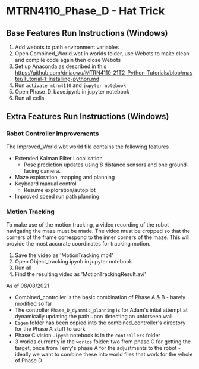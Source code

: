 # MTRN4110_Phase_D - Hat Trick

## Base Features Run Instructions (Windows)
1. Add webots to path environment variables
2. Open Combined_World.wbt in worlds folder, use Webots to make clean and compile code again then close Webots
3. Set up Anaconda as described in this https://github.com/drliaowu/MTRN4110_21T2_Python_Tutorials/blob/master/Tutorial-1-Installing-python.md
4. Run ```activate mtrn4110``` and ```jupyter notebook```
5. Open Phase_D_base.ipynb in jupyter notebook
6. Run all cells

## Extra Features Run Instructions (Windows)
### Robot Controller improvements
The Improved_World.wbt world file contains the following features
- Extended Kalman Filter Localisation
    - Pose prediction updates using 8 distance sensors and one ground-facing camera.
- Maze exploration, mapping and planning
- Keyboard manual control
    - Resume exploration/autopilot
- Improved speed run path planning

### Motion Tracking
To make use of the motion tracking, a video recording of the robot navigating the maze must be made. The video must be cropped so that the corners of the frame correspond to the inner corners of the maze. This will provide the most accurate coordinates for tracking motion.
1. Save the video as 'MotionTracking.mp4'
2. Open Object_tracking.ipynb in jupyter notebook
3. Run all
4. Find the resulting video as 'MotionTrackingResult.avi'


As of 08/08/2021
- Combined_controller is the basic combination of Phase A & B - barely modified so far
- The controller `Phase_D_dyanmic_planning` is for Adam's intial attempt at dynamically updating the path upon detecting an unforseen wall
- `Eigen` folder has been copied into the combined_controller's directory for the Phase A stuff to work
- Phase C vision `.ipynb` notebook is in the `controllers` folder
- 3 worlds currently in the `worlds` folder: two from phase C for getting the target, once from Terry's phase A for the adjustments to the robot - ideally we want to combine these into world files that work for the whole of Phase D
